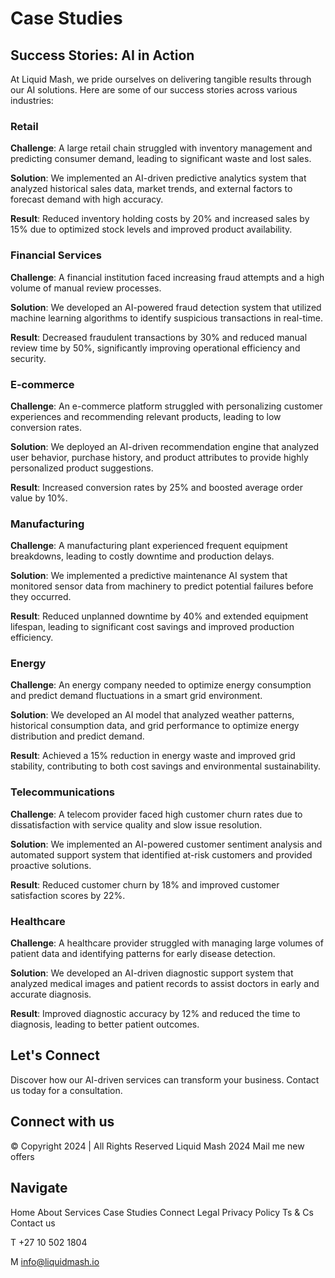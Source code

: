 # Case Studies

## Success Stories: AI in Action

At Liquid Mash, we pride ourselves on delivering tangible results through our AI solutions. Here are some of our success stories across various industries:

### Retail

**Challenge**: A large retail chain struggled with inventory management and predicting consumer demand, leading to significant waste and lost sales.

**Solution**: We implemented an AI-driven predictive analytics system that analyzed historical sales data, market trends, and external factors to forecast demand with high accuracy.

**Result**: Reduced inventory holding costs by 20% and increased sales by 15% due to optimized stock levels and improved product availability.

### Financial Services

**Challenge**: A financial institution faced increasing fraud attempts and a high volume of manual review processes.

**Solution**: We developed an AI-powered fraud detection system that utilized machine learning algorithms to identify suspicious transactions in real-time.

**Result**: Decreased fraudulent transactions by 30% and reduced manual review time by 50%, significantly improving operational efficiency and security.

### E-commerce

**Challenge**: An e-commerce platform struggled with personalizing customer experiences and recommending relevant products, leading to low conversion rates.

**Solution**: We deployed an AI-driven recommendation engine that analyzed user behavior, purchase history, and product attributes to provide highly personalized product suggestions.

**Result**: Increased conversion rates by 25% and boosted average order value by 10%.

### Manufacturing

**Challenge**: A manufacturing plant experienced frequent equipment breakdowns, leading to costly downtime and production delays.

**Solution**: We implemented a predictive maintenance AI system that monitored sensor data from machinery to predict potential failures before they occurred.

**Result**: Reduced unplanned downtime by 40% and extended equipment lifespan, leading to significant cost savings and improved production efficiency.

### Energy

**Challenge**: An energy company needed to optimize energy consumption and predict demand fluctuations in a smart grid environment.

**Solution**: We developed an AI model that analyzed weather patterns, historical consumption data, and grid performance to optimize energy distribution and predict demand.

**Result**: Achieved a 15% reduction in energy waste and improved grid stability, contributing to both cost savings and environmental sustainability.

### Telecommunications

**Challenge**: A telecom provider faced high customer churn rates due to dissatisfaction with service quality and slow issue resolution.

**Solution**: We implemented an AI-powered customer sentiment analysis and automated support system that identified at-risk customers and provided proactive solutions.

**Result**: Reduced customer churn by 18% and improved customer satisfaction scores by 22%.

### Healthcare

**Challenge**: A healthcare provider struggled with managing large volumes of patient data and identifying patterns for early disease detection.

**Solution**: We developed an AI-driven diagnostic support system that analyzed medical images and patient records to assist doctors in early and accurate diagnosis.

**Result**: Improved diagnostic accuracy by 12% and reduced the time to diagnosis, leading to better patient outcomes.

## Let's Connect

Discover how our AI-driven services can transform your business. Contact us today for a consultation.

## Connect with us

© Copyright 2024 | All Rights Reserved Liquid Mash 2024
Mail me new offers

## Navigate

Home
About
Services
Case Studies
Connect
Legal
Privacy Policy
Ts & Cs
Contact us

T +27 10 502 1804

M info@liquidmash.io